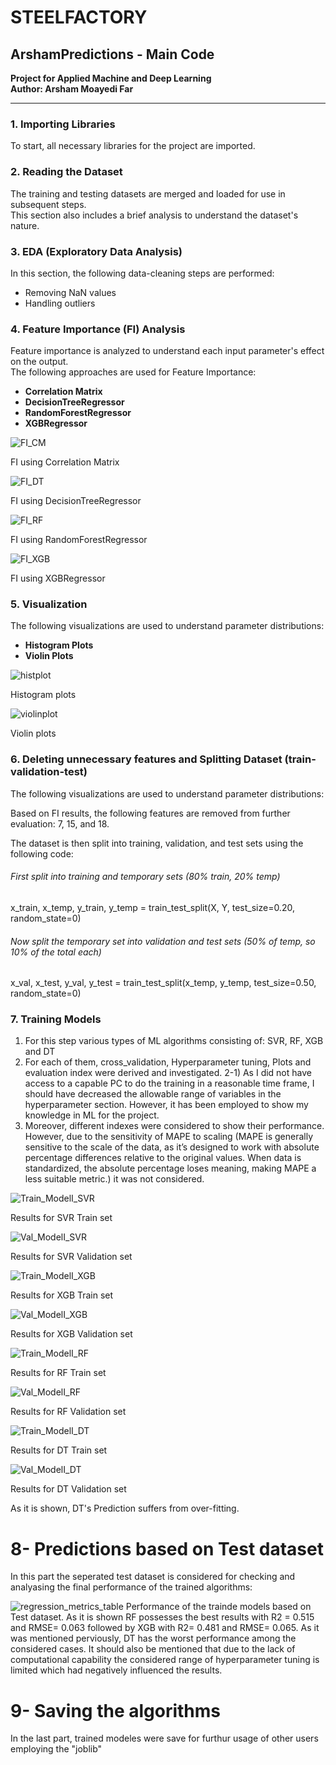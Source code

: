 


# STEELFACTORY

## ArshamPredictions - Main Code 

**Project for Applied Machine and Deep Learning**  
**Author: Arsham Moayedi Far**

---

### 1. Importing Libraries 
To start, all necessary libraries for the project are imported.

### 2. Reading the Dataset
The training and testing datasets are merged and loaded for use in subsequent steps.  
This section also includes a brief analysis to understand the dataset's nature.

### 3. EDA (Exploratory Data Analysis)
In this section, the following data-cleaning steps are performed:
- Removing NaN values
- Handling outliers

### 4. Feature Importance (FI) Analysis
Feature importance is analyzed to understand each input parameter's effect on the output.  
The following approaches are used for Feature Importance:
- **Correlation Matrix**
- **DecisionTreeRegressor**
- **RandomForestRegressor**
- **XGBRegressor**

![FI_CM](https://github.com/user-attachments/assets/0e3056d8-00e9-42e7-a581-6740c16a4296)

FI using Correlation Matrix



![FI_DT](https://github.com/user-attachments/assets/ab160427-bdf5-4119-967f-ab385d450d83)

FI using DecisionTreeRegressor


![FI_RF](https://github.com/user-attachments/assets/023abc92-b552-4a34-8ec1-0c92f2bf3072)

FI using RandomForestRegressor


![FI_XGB](https://github.com/user-attachments/assets/54d0fe8c-3f80-483c-bc30-811088d6b5d7)

FI using XGBRegressor

### 5. Visualization
The following visualizations are used to understand parameter distributions:

- **Histogram Plots**
- **Violin Plots**



![histplot](https://github.com/user-attachments/assets/9807718a-35f1-4255-bea6-293e7c3b7feb)

Histogram plots 


![violinplot](https://github.com/user-attachments/assets/88f63146-5c0c-4c10-843e-d39e976e08b5)

Violin plots



### 6. Deleting unnecessary features and Splitting Dataset (train-validation-test)
The following visualizations are used to understand parameter distributions:

Based on FI results, the following features are removed from further evaluation: 7, 15, and 18.

The dataset is then split into training, validation, and test sets using the following code:


###### First split into training and temporary sets (80% train, 20% temp)
x_train, x_temp, y_train, y_temp = train_test_split(X, Y, test_size=0.20, random_state=0)

###### Now split the temporary set into validation and test sets (50% of temp, so 10% of the total each)
x_val, x_test, y_val, y_test = train_test_split(x_temp, y_temp, test_size=0.50, random_state=0)



### 7. Training Models



1) For this step various types of ML algorithms consisting of: SVR, RF, XGB and DT
2) For each of them,  cross_validation, Hyperparameter tuning, Plots and evaluation index were derived and investigated.
2-1) As I did not have access to a capable PC to do the training in a reasonable time frame, I should have decreased the allowable range of variables in the hyperparameter section. However, it has been employed to show my knowledge in ML for the project.
3) Moreover, different indexes were considered to show their performance. However, due to the sensitivity of MAPE to scaling (MAPE is generally sensitive to the scale of the data, as it’s designed to work with absolute percentage differences relative to the original values. When data is standardized, the absolute percentage loses meaning, making MAPE a less suitable metric.) it was not considered.

![Train_ModelI_SVR](https://github.com/user-attachments/assets/42f61621-2ac4-4fb4-bc36-7f8d8b4e44ed)

Results for SVR Train set

![Val_ModelI_SVR](https://github.com/user-attachments/assets/424933db-17a8-428c-a12b-cb97ef60c7d9)

Results for SVR Validation set

![Train_ModelI_XGB](https://github.com/user-attachments/assets/49304925-bdfe-4c55-96a5-ed106b76a6c3)

Results for XGB Train set

![Val_ModelI_XGB](https://github.com/user-attachments/assets/73c2eae1-2fd3-4773-824e-8c7e72e898bb)

Results for XGB Validation set

![Train_ModelI_RF](https://github.com/user-attachments/assets/080724fa-5a69-45da-b659-46f54b03447d)

Results for RF Train set

![Val_ModelI_RF](https://github.com/user-attachments/assets/19435183-9af4-4e2e-825f-79f9af672feb)

Results for RF Validation set

![Train_ModelI_DT](https://github.com/user-attachments/assets/ea55207d-e1b1-4b60-b670-52c9b4f49176)

Results for DT Train set

![Val_ModelI_DT](https://github.com/user-attachments/assets/dd3941c5-375b-4fd6-95de-7d360dda842b)

Results for DT Validation set


As it is shown, DT's Prediction suffers from over-fitting.


# 8- Predictions based on Test dataset

In this part the seperated test dataset is considered for checking and analyasing the final performance of the trained algorithms:

![regression_metrics_table](https://github.com/user-attachments/assets/f5610cf8-3bc7-4e2f-a7a5-d7d8dfc63dcd)
Performance of the trainde models based on Test dataset.
As it is shown RF possesses the best results with R2 = 0.515 and RMSE= 0.063 followed by XGB with R2= 0.481 and RMSE= 0.065.
As it was mentioned perviously, DT has the worst performance among the considered cases.
It should also be mentioned that due to the lack of computational capability the considered range of hyperparameter tuning is limited which had negatively influenced the results.


# 9- Saving the algorithms

In the last part, trained modeles were save for furthur usage of other users employing the "joblib"
